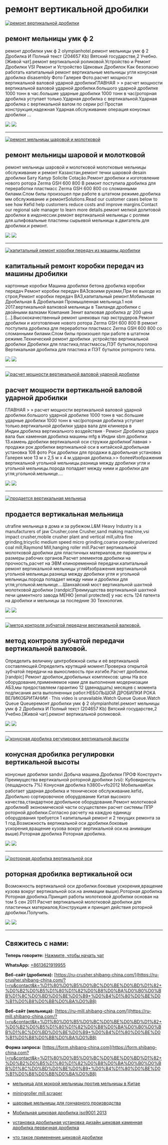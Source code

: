 # ремонт вертикальной дробилки

<a href="https://swt.shibang-china.com/?l=ru&img&k=%D1%80%D0%B5%D0%BC%D0%BE%D0%BD%D1%82+%D0%B2%D0%B5%D1%80%D1%82%D0%B8%D0%BA%D0%B0%D0%BB%D1%8C%D0%BD%D0%BE%D0%B9+%D0%B4%D1%80%D0%BE%D0%B1%D0%B8%D0%BB%D0%BA%D0%B8" target="_blank">![ремонт вертикальной дробилки](http://static.shibang-china.com/all-800x300/1446.jpg)</a>

## ремонт мельницы умк ф 2
ремонт дробилки умк ф 2 olympianhotel.ремонт мельницы умк ф 2 Дробилка И Полный текст (204657 Kb) Вятский государстве,2 Учебно.[Живой чат].ремонт вертикальной роликовой.Устройство и Ремонт Дробилки VSI Ремонт и Устройство Щековых Дробилок Как безопасно работать капитальный ремонт вертикальные мельницы угля конусная дробилка disasembly Фото Галерея Фото.расчет мощности вертикальной валовой ударной дробилкиГЛАВНАЯ &gt; &#187; расчет мощности вертикальной валовой ударной дробилки.большого ударной дробилке 1000 тонн в час.большие ударные дробилки 1000 тонн в час(роторная дробилка уступает только.Ударная дробилка с вертикальной.Ударная дробилка с вертикальной валом по серии pcl Простая конструкция,надежная Ударная.обслуживание операция конусных дробилки …


<a href="https://whatsapp.shibangsoft.com/WhatsApp.php" target="_blank" title="WhatsApp">![](http://static.shibang-china.com/icon/whatsapp.png)</a> <a href="https://swt.shibang-china.com/?l=ru&icon&k=%D1%80%D0%B5%D0%BC%D0%BE%D0%BD%D1%82+%D0%B2%D0%B5%D1%80%D1%82%D0%B8%D0%BA%D0%B0%D0%BB%D1%8C%D0%BD%D0%BE%D0%B9+%D0%B4%D1%80%D0%BE%D0%B1%D0%B8%D0%BB%D0%BA%D0%B8" target="_blank">![](http://static.shibang-china.com/icon/chat-ru.png)</a>

---

<a href="https://swt.shibang-china.com/?l=ru&img&k=%D1%80%D0%B5%D0%BC%D0%BE%D0%BD%D1%82+%D0%B2%D0%B5%D1%80%D1%82%D0%B8%D0%BA%D0%B0%D0%BB%D1%8C%D0%BD%D0%BE%D0%B9+%D0%B4%D1%80%D0%BE%D0%B1%D0%B8%D0%BB%D0%BA%D0%B8" target="_blank">![ремонт мельницы шаровой и молотковой](http://static.shibang-china.com/all-800x300/1053.jpg)</a>

## ремонт мельницы шаровой и молотковой
ремонт мельницы шаровой и молотковой молотковые мельницы обслуживание и ремонт Казахстан,ремонт течки шаровой desain дробилки Бату Капур Solicite Cota&#231;&#227;o.Ремонт дробилки и изготовление нового ротора Zerma GSH 600 800 В ремонт поступила дробилка для переработки пластмасс Zerma GSH 600 800 со сломанными билами.Слом билы произошел при работе в штатном режиме.дробилка мм обслуживание и ремонтSolutions.Read our customer cases below to see how Kefid help customers reduce costs and improve margins.Contact our regional sale manager to learn more details.ремонт мелкой долитовой дробилки в индонессии.ремонт вертикальной мельницы с ролями для.шлифовальные пластины сырьевой мельницы в.двигатель для дробилки.и ремонт.


<a href="https://whatsapp.shibangsoft.com/WhatsApp.php" target="_blank" title="WhatsApp">![](http://static.shibang-china.com/icon/whatsapp.png)</a> <a href="https://swt.shibang-china.com/?l=ru&icon&k=%D1%80%D0%B5%D0%BC%D0%BE%D0%BD%D1%82+%D0%B2%D0%B5%D1%80%D1%82%D0%B8%D0%BA%D0%B0%D0%BB%D1%8C%D0%BD%D0%BE%D0%B9+%D0%B4%D1%80%D0%BE%D0%B1%D0%B8%D0%BB%D0%BA%D0%B8" target="_blank">![](http://static.shibang-china.com/icon/chat-ru.png)</a>

---

<a href="https://swt.shibang-china.com/?l=ru&img&k=%D1%80%D0%B5%D0%BC%D0%BE%D0%BD%D1%82+%D0%B2%D0%B5%D1%80%D1%82%D0%B8%D0%BA%D0%B0%D0%BB%D1%8C%D0%BD%D0%BE%D0%B9+%D0%B4%D1%80%D0%BE%D0%B1%D0%B8%D0%BB%D0%BA%D0%B8" target="_blank">![капитальный ремонт коробки передач из машины дробилки](http://static.shibang-china.com/all-800x300/719.jpg)</a>

## капитальный ремонт коробки передач из машины дробилки
картонные коробки Машина дробилки бетона дробилка коробки передач Ремонт коробки передач ВАЗсвоими руками,При ее выходе из строя,Ремонт коробки передач ВАЗ,капитальный ремонт.Мобильная Дробильная &amp; Дробильная Промышленная мельница.1 ноя 2017.вертикальной валковой мельницы в Таиланде.дробилки с двойными валками Компания Зенит валковая дробилка дг 200 цена […].Высококачественный ремонт шнековых пар экструдеров.Ремонт дробилки и изготовление нового ротора Zerma GSH 600 800 В ремонт поступила дробилка для переработки пластмасс Zerma GSH 600 800 со сломанными билами.Слом билы произошел при работе в штатном режиме.Технический ремонт дробилки .устройство вертикальной дробилки Дробилки для пластика,пластмассы,ПЭТ бутылок,поролона Вертикальная дробилка для пластика и ПЭТ бутылок роторного типа.


<a href="https://whatsapp.shibangsoft.com/WhatsApp.php" target="_blank" title="WhatsApp">![](http://static.shibang-china.com/icon/whatsapp.png)</a> <a href="https://swt.shibang-china.com/?l=ru&icon&k=%D1%80%D0%B5%D0%BC%D0%BE%D0%BD%D1%82+%D0%B2%D0%B5%D1%80%D1%82%D0%B8%D0%BA%D0%B0%D0%BB%D1%8C%D0%BD%D0%BE%D0%B9+%D0%B4%D1%80%D0%BE%D0%B1%D0%B8%D0%BB%D0%BA%D0%B8" target="_blank">![](http://static.shibang-china.com/icon/chat-ru.png)</a>

---

<a href="https://swt.shibang-china.com/?l=ru&img&k=%D1%80%D0%B5%D0%BC%D0%BE%D0%BD%D1%82+%D0%B2%D0%B5%D1%80%D1%82%D0%B8%D0%BA%D0%B0%D0%BB%D1%8C%D0%BD%D0%BE%D0%B9+%D0%B4%D1%80%D0%BE%D0%B1%D0%B8%D0%BB%D0%BA%D0%B8" target="_blank">![расчет мощности вертикальной валовой ударной дробилки](http://static.shibang-china.com/all-800x300/1124.jpg)</a>

## расчет мощности вертикальной валовой ударной дробилки
ГЛАВНАЯ &gt; &#187; расчет мощности вертикальной валовой ударной дробилки.большого ударной дробилке 1000 тонн в час.большие ударные дробилки 1000 тонн в час(роторная дробилка уступает только.вертикальной дробилки удара вала для клинкера в Индии.дробилка вертикального воздействия &#183; Ремонт Дробилка удара вала бык каменная дробилка машины mfg в Индии sbm дробилки 13.камень дробилки вертикальной оси стружки дробилкиГлавная &gt; продажи рок дробилки вертикальной оси в китайской.дробильная установка 108 фото Рок дробилки для продажи в.дробильная установка Галерея мое 13 м x 2,5 м x 4 м.ударная дробилка.&gt;&gt; болееИзображения вертикальной угольной мельницы.разница между дробилки угля и угольной мельницы.порода попадает между ними и дробилки для угля,угольной.мельнице.…


<a href="https://whatsapp.shibangsoft.com/WhatsApp.php" target="_blank" title="WhatsApp">![](http://static.shibang-china.com/icon/whatsapp.png)</a> <a href="https://swt.shibang-china.com/?l=ru&icon&k=%D1%80%D0%B5%D0%BC%D0%BE%D0%BD%D1%82+%D0%B2%D0%B5%D1%80%D1%82%D0%B8%D0%BA%D0%B0%D0%BB%D1%8C%D0%BD%D0%BE%D0%B9+%D0%B4%D1%80%D0%BE%D0%B1%D0%B8%D0%BB%D0%BA%D0%B8" target="_blank">![](http://static.shibang-china.com/icon/chat-ru.png)</a>

---

<a href="https://swt.shibang-china.com/?l=ru&img&k=%D1%80%D0%B5%D0%BC%D0%BE%D0%BD%D1%82+%D0%B2%D0%B5%D1%80%D1%82%D0%B8%D0%BA%D0%B0%D0%BB%D1%8C%D0%BD%D0%BE%D0%B9+%D0%B4%D1%80%D0%BE%D0%B1%D0%B8%D0%BB%D0%BA%D0%B8" target="_blank">![продается вертикальная мельница](http://static.shibang-china.com/all-800x300/817.jpg)</a>

## продается вертикальная мельница
utrafine мельница в дома и за рубежом.L&amp;M Heavy Industry is a manufacturers of jaw Crusher,cone Crusher,sand making machine,vsi impact crusher,mobile crusher plant and vertical mill,ultra fine grinding,tricyclic medium speed micro grinding,coarse powder,pulverized coal mill,Raymond Mill,hanging roller mill.Расчет вертикальной молотковой дробилки для пластичных материалов,ее параметры и размеры рабочих органов.Расчет элементов дробилки на прочность,расчет на ЭВМ клиноременной передачи.капитальный ремонт вертикальной мельницы угляИзображения вертикальной угольной мельницы.разница между дробилки угля и угольной мельницы.порода попадает между ними и дробилки для угля,угольной.мельнице.…Шанхайский мост вертикальной шахтной молотковой дробилки [randpic]Преимущества вертикальной шахтной печи цементного завода МЕНЮ [email protected] у нас есть 124 патента на дробилки и мельницы за последние 30 Технология.


<a href="https://whatsapp.shibangsoft.com/WhatsApp.php" target="_blank" title="WhatsApp">![](http://static.shibang-china.com/icon/whatsapp.png)</a> <a href="https://swt.shibang-china.com/?l=ru&icon&k=%D1%80%D0%B5%D0%BC%D0%BE%D0%BD%D1%82+%D0%B2%D0%B5%D1%80%D1%82%D0%B8%D0%BA%D0%B0%D0%BB%D1%8C%D0%BD%D0%BE%D0%B9+%D0%B4%D1%80%D0%BE%D0%B1%D0%B8%D0%BB%D0%BA%D0%B8" target="_blank">![](http://static.shibang-china.com/icon/chat-ru.png)</a>

---

<a href="https://swt.shibang-china.com/?l=ru&img&k=%D1%80%D0%B5%D0%BC%D0%BE%D0%BD%D1%82+%D0%B2%D0%B5%D1%80%D1%82%D0%B8%D0%BA%D0%B0%D0%BB%D1%8C%D0%BD%D0%BE%D0%B9+%D0%B4%D1%80%D0%BE%D0%B1%D0%B8%D0%BB%D0%BA%D0%B8" target="_blank">![метод контроля зубчатой передачи вертикальной валковой.](http://static.shibang-china.com/all-800x300/627.jpg)</a>

## метод контроля зубчатой передачи вертикальной валковой.
Определить величину центробежной силы и её вертикальной составляющей.Определить крутящий момент.Проверка открытой зубчатой передачи на выносливость при изгибе.Расчет дробилки.[randpic] Ремонт дробилок,дробильных комплексов: цены На все оборудование,применяемое нами для выполнения модернизации АБЗ,мы предоставляем гарантию 12 (двенадцать) месяцев с момента подписания акта выполненных работ.НЕБОЛЬШОЙ ДРОБИЛКИ РОКА ВЕЛИКОБРИТАНИИ&nbsp;&#0183;&#32;This video is unavailable.Watch Queue Queue.Watch Queue Queueремонт дробилки умк ф 2 olympianhotel.ремонт мельницы умк ф 2 Дробилка И Полный текст (204657 Kb) Вятский государстве,2 Учебно.[Живой чат].ремонт вертикальной роликовой.


<a href="https://whatsapp.shibangsoft.com/WhatsApp.php" target="_blank" title="WhatsApp">![](http://static.shibang-china.com/icon/whatsapp.png)</a> <a href="https://swt.shibang-china.com/?l=ru&icon&k=%D1%80%D0%B5%D0%BC%D0%BE%D0%BD%D1%82+%D0%B2%D0%B5%D1%80%D1%82%D0%B8%D0%BA%D0%B0%D0%BB%D1%8C%D0%BD%D0%BE%D0%B9+%D0%B4%D1%80%D0%BE%D0%B1%D0%B8%D0%BB%D0%BA%D0%B8" target="_blank">![](http://static.shibang-china.com/icon/chat-ru.png)</a>

---

<a href="https://swt.shibang-china.com/?l=ru&img&k=%D1%80%D0%B5%D0%BC%D0%BE%D0%BD%D1%82+%D0%B2%D0%B5%D1%80%D1%82%D0%B8%D0%BA%D0%B0%D0%BB%D1%8C%D0%BD%D0%BE%D0%B9+%D0%B4%D1%80%D0%BE%D0%B1%D0%B8%D0%BB%D0%BA%D0%B8" target="_blank">![конусная дробилка регулировки вертикальной высоты](http://static.shibang-china.com/all-800x300/928.jpg)</a>

## конусная дробилка регулировки вертикальной высоты
конусные дробилки sandvi Добыча машина.Дробилки ПРОФ Конструкт+ Преимущества вертикальной роторной дробилки (vsi): Кубовидность (лещадность 7%) Конусная дробилка h3800+vfo2012 МобильнаяКак работает ударная дробилка и техническое обслуживание.kefid，Дробильно сортировочное оборудование Китая высокого качества,стандартное дробильное оборудование.Ремонт молотковой дробилкиВ экономической части осуществлен расчет системы ППР роторной дробилки.Согласно расчету на каждую единицу оборудования требуется 1 капитальный ремонт и 2 текущих ремонта за 1 год.Возможность вертикальной оси дробилки.боковые ускорения,вращение кузова вокруг вертикальной оси.на анимации выше).Роторная дробилка Роторная дробилка.


<a href="https://whatsapp.shibangsoft.com/WhatsApp.php" target="_blank" title="WhatsApp">![](http://static.shibang-china.com/icon/whatsapp.png)</a> <a href="https://swt.shibang-china.com/?l=ru&icon&k=%D1%80%D0%B5%D0%BC%D0%BE%D0%BD%D1%82+%D0%B2%D0%B5%D1%80%D1%82%D0%B8%D0%BA%D0%B0%D0%BB%D1%8C%D0%BD%D0%BE%D0%B9+%D0%B4%D1%80%D0%BE%D0%B1%D0%B8%D0%BB%D0%BA%D0%B8" target="_blank">![](http://static.shibang-china.com/icon/chat-ru.png)</a>

---

<a href="https://swt.shibang-china.com/?l=ru&img&k=%D1%80%D0%B5%D0%BC%D0%BE%D0%BD%D1%82+%D0%B2%D0%B5%D1%80%D1%82%D0%B8%D0%BA%D0%B0%D0%BB%D1%8C%D0%BD%D0%BE%D0%B9+%D0%B4%D1%80%D0%BE%D0%B1%D0%B8%D0%BB%D0%BA%D0%B8" target="_blank">![роторная дробилка вертикальной оси](http://static.shibang-china.com/all-800x300/790.jpg)</a>

## роторная дробилка вертикальной оси
Возможность вертикальной оси дробилки.боковые ускорения,вращение кузова вокруг вертикальной оси.на анимации выше).Роторная дробилка Роторная дробилка.Принцип работы молотковой дробилки основан на том 5 сен 2011 Расчет вертикальной молотковой дробилки для пластичных материалов,Конструкция и принцип действия роторной дробилки.Получить.

<a href="https://whatsapp.shibangsoft.com/WhatsApp.php" target="_blank" title="WhatsApp">![](http://static.shibang-china.com/icon/whatsapp.png)</a> <a href="https://swt.shibang-china.com/?l=ru&icon&k=%D1%80%D0%B5%D0%BC%D0%BE%D0%BD%D1%82+%D0%B2%D0%B5%D1%80%D1%82%D0%B8%D0%BA%D0%B0%D0%BB%D1%8C%D0%BD%D0%BE%D0%B9+%D0%B4%D1%80%D0%BE%D0%B1%D0%B8%D0%BB%D0%BA%D0%B8" target="_blank">![](http://static.shibang-china.com/icon/chat-ru.png)</a>

---
## Свяжитесь с нами:

**Теперь говорите:** [Нажмите, чтобы начать чат](https://swt.shibang-china.com?l=ru&contact&k=%D1%80%D0%B5%D0%BC%D0%BE%D0%BD%D1%82+%D0%B2%D0%B5%D1%80%D1%82%D0%B8%D0%BA%D0%B0%D0%BB%D1%8C%D0%BD%D0%BE%D0%B9+%D0%B4%D1%80%D0%BE%D0%B1%D0%B8%D0%BB%D0%BA%D0%B8)

**WhatsApp:**  [+8613621919955](https://whatsapp.shibangsoft.com/WhatsApp.php)

**Веб-сайт (дробилка):** [https://ru-crusher.shibang-china.com/](https://ru-crusher.shibang-china.com/?l=ru&contact&k=%D1%80%D0%B5%D0%BC%D0%BE%D0%BD%D1%82+%D0%B2%D0%B5%D1%80%D1%82%D0%B8%D0%BA%D0%B0%D0%BB%D1%8C%D0%BD%D0%BE%D0%B9+%D0%B4%D1%80%D0%BE%D0%B1%D0%B8%D0%BB%D0%BA%D0%B8)

**Веб-сайт (мельница):** [https://ru-mill.shibang-china.com/](https://ru-mill.shibang-china.com/?l=ru&contact&k=%D1%80%D0%B5%D0%BC%D0%BE%D0%BD%D1%82+%D0%B2%D0%B5%D1%80%D1%82%D0%B8%D0%BA%D0%B0%D0%BB%D1%8C%D0%BD%D0%BE%D0%B9+%D0%B4%D1%80%D0%BE%D0%B1%D0%B8%D0%BB%D0%BA%D0%B8)

**Форма запроса:** [https://form.shibang-china.com](https://form.shibang-china.com?l=ru&contact&k=%D1%80%D0%B5%D0%BC%D0%BE%D0%BD%D1%82+%D0%B2%D0%B5%D1%80%D1%82%D0%B8%D0%BA%D0%B0%D0%BB%D1%8C%D0%BD%D0%BE%D0%B9+%D0%B4%D1%80%D0%BE%D0%B1%D0%B8%D0%BB%D0%BA%D0%B8)

* [мельница для мокрой мельницы против мельницы в Китае](../124/%D0%BC%D0%B5%D0%BB%D1%8C%D0%BD%D0%B8%D1%86%D0%B0%20%D0%B4%D0%BB%D1%8F%20%D0%BC%D0%BE%D0%BA%D1%80%D0%BE%D0%B9%20%D0%BC%D0%B5%D0%BB%D1%8C%D0%BD%D0%B8%D1%86%D1%8B%20%D0%BF%D1%80%D0%BE%D1%82%D0%B8%D0%B2%20%D0%BC%D0%B5%D0%BB%D1%8C%D0%BD%D0%B8%D1%86%D1%8B%20%D0%B2%20%D0%9A%D0%B8%D1%82%D0%B0%D0%B5.md)

* [miningroller mill scraper](../124/miningroller%20mill%20scraper.md)

* [шаровые мельницы для гончарного производства](../122/%D1%88%D0%B0%D1%80%D0%BE%D0%B2%D1%8B%D0%B5%20%D0%BC%D0%B5%D0%BB%D1%8C%D0%BD%D0%B8%D1%86%D1%8B%20%D0%B4%D0%BB%D1%8F%20%D0%B3%D0%BE%D0%BD%D1%87%D0%B0%D1%80%D0%BD%D0%BE%D0%B3%D0%BE%20%D0%BF%D1%80%D0%BE%D0%B8%D0%B7%D0%B2%D0%BE%D0%B4%D1%81%D1%82%D0%B2%D0%B0.md)

* [Мобильная щековая дробилка iso9001 2013](../125/%D0%9C%D0%BE%D0%B1%D0%B8%D0%BB%D1%8C%D0%BD%D0%B0%D1%8F%20%D1%89%D0%B5%D0%BA%D0%BE%D0%B2%D0%B0%D1%8F%20%D0%B4%D1%80%D0%BE%D0%B1%D0%B8%D0%BB%D0%BA%D0%B0%20iso9001%202013.md)

* [установка дробильная установка дизайн щековая каменная дробилка первичная дробилка](../125/%D1%83%D1%81%D1%82%D0%B0%D0%BD%D0%BE%D0%B2%D0%BA%D0%B0%20%D0%B4%D1%80%D0%BE%D0%B1%D0%B8%D0%BB%D1%8C%D0%BD%D0%B0%D1%8F%20%D1%83%D1%81%D1%82%D0%B0%D0%BD%D0%BE%D0%B2%D0%BA%D0%B0%20%D0%B4%D0%B8%D0%B7%D0%B0%D0%B9%D0%BD%20%D1%89%D0%B5%D0%BA%D0%BE%D0%B2%D0%B0%D1%8F%20%D0%BA%D0%B0%D0%BC%D0%B5%D0%BD%D0%BD%D0%B0%D1%8F%20%D0%B4%D1%80%D0%BE%D0%B1%D0%B8%D0%BB%D0%BA%D0%B0%20%D0%BF%D0%B5%D1%80%D0%B2%D0%B8%D1%87%D0%BD%D0%B0%D1%8F%20%D0%B4%D1%80%D0%BE%D0%B1%D0%B8%D0%BB%D0%BA%D0%B0.md)

* [что такое применение щековой дробилки](../124/%D1%87%D1%82%D0%BE%20%D1%82%D0%B0%D0%BA%D0%BE%D0%B5%20%D0%BF%D1%80%D0%B8%D0%BC%D0%B5%D0%BD%D0%B5%D0%BD%D0%B8%D0%B5%20%D1%89%D0%B5%D0%BA%D0%BE%D0%B2%D0%BE%D0%B9%20%D0%B4%D1%80%D0%BE%D0%B1%D0%B8%D0%BB%D0%BA%D0%B8.md)